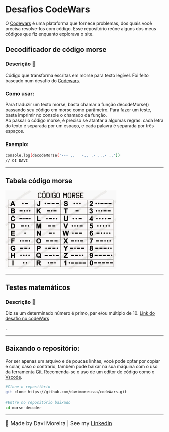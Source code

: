 <h1>Desafios CodeWars</h1>
<p>O <a href='https://www.codewars.com/dashboard'>Codewars</a> é uma plataforma que fornece problemas, dos quais você precisa resolve-los com código. Esse repositório reúne alguns dos meus códigos que fiz enquanto explorava o site.
<br>
<h2>Decodificador de código morse</h2>
<h3>Descrição 📜</h3>
<p>Código que transforma escritas em morse para texto legível. Foi feito baseado num desafio do <a href='https://www.codewars.com/kata/54b724efac3d5402db00065e'>Codewars</a>.
<br>
<h3>Como usar:</h3>
<p>Para traduzir um texto morse, basta chamar a função decodeMorse() passando seu código em morse como parâmetro. Para fazer um teste, basta imprimir no console o chamado da função.
<br>
Ao passar o código morse, é preciso se atantar a algumas regras: cada letra do texto é separada por um espaço, e cada palavra é separada por três espaços.
</p>
<h3>Exemplo:</h3>

```bash
console.log(decodeMorse('--- ..   -.. .- ...- ..'))
// OI DAVI
```

<hr>
<h2>Tabela código morse</h2>
<img width='70%' src='morse-chart.jpg'/>
<hr>
<h2>Testes matemáticos</h2>
<h3>Descrição 📜</h3>
<p>Diz se um determinado número é primo, par e/ou múltiplo de 10. <a href='https://www.codewars.com/kata/5507309481b8bd3b7e001638/'>Link do desafio no codeWars</a> </p>.
<hr>
<h2>Baixando o repositório:</h2>
<p>Por ser apenas um arquivo e de poucas linhas, você pode optar por copiar e colar, caso o contrário, também pode baixar na sua máquina com o uso da ferramenta <a href='https://git-scm.com/'>Git</a>. Recomenda-se o uso de um editor de código como o <a href='https://code.visualstudio.com/'>Vscode</a>.</p>

```bash
#Clone o repositório
git clone https://github.com/davimoreiraa/codeWars.git

#Entre no repositório baixado
cd morse-decoder
```

<hr>
<footer>
  <p style='font-size:17px'>🍊 Made by Davi Moreira | See my 
    <a href="https://www.linkedin.com/in/davi-moreira-dos-santos-804280203/">LinkedIn</a>
  </p>
</footer>
